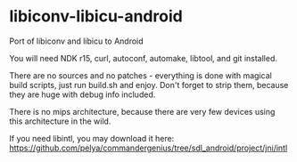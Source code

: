 libiconv-libicu-android
=======================

Port of libiconv and libicu to Android

You will need NDK r15, curl, autoconf, automake, libtool, and git installed.

There are no sources and no patches - everything is done with magical build scripts,
just run build.sh and enjoy.
Don't forget to strip them, because they are huge with debug info included.

There is no mips architecture, because there are very few devices using this architecture in the wild.

If you need libintl, you may download it here:
https://github.com/pelya/commandergenius/tree/sdl_android/project/jni/intl
